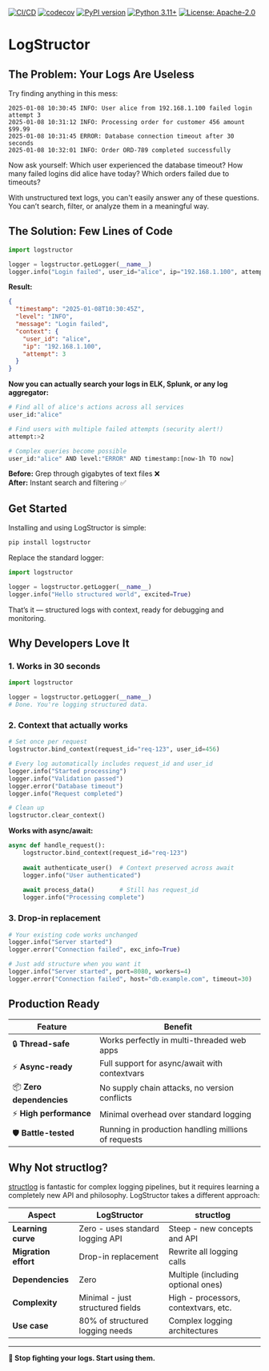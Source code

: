 [![CI/CD](https://github.com/flitzpiepe93/logstructor/actions/workflows/ci.yml/badge.svg)](https://github.com/flitzpiepe93/logstructor/actions/workflows/ci.yml)
[![codecov](https://codecov.io/gh/flitzpiepe93/logstructor/graph/badge.svg?token=XXL7PN059H)](https://codecov.io/gh/flitzpiepe93/logstructor)
[![PyPI version](https://badge.fury.io/py/logstructor.svg)](https://pypi.org/project/logstructor/)
[![Python 3.11+](https://img.shields.io/badge/python-3.11+-blue.svg)](https://www.python.org/downloads/)
[![License: Apache-2.0](https://img.shields.io/badge/License-Apache_2.0-blue.svg)](LICENSE)

# LogStructor

## The Problem: Your Logs Are Useless

Try finding anything in this mess:

```
2025-01-08 10:30:45 INFO: User alice from 192.168.1.100 failed login attempt 3
2025-01-08 10:31:12 INFO: Processing order for customer 456 amount $99.99
2025-01-08 10:31:45 ERROR: Database connection timeout after 30 seconds
2025-01-08 10:32:01 INFO: Order ORD-789 completed successfully
```

Now ask yourself: Which user experienced the database timeout? How many failed logins did alice have today? Which orders failed due to timeouts?

With unstructured text logs, you can't easily answer any of these questions. You can’t search, filter, or analyze them in a meaningful way.

## The Solution: Few Lines of Code

```python
import logstructor

logger = logstructor.getLogger(__name__)
logger.info("Login failed", user_id="alice", ip="192.168.1.100", attempt=3)
```

**Result:**

```json
{
  "timestamp": "2025-01-08T10:30:45Z",
  "level": "INFO",
  "message": "Login failed",
  "context": {
    "user_id": "alice",
    "ip": "192.168.1.100",
    "attempt": 3
  }
}
```

**Now you can actually search your logs in ELK, Splunk, or any log aggregator:**

```bash
# Find all of alice's actions across all services
user_id:"alice"

# Find users with multiple failed attempts (security alert!)
attempt:>2

# Complex queries become possible
user_id:"alice" AND level:"ERROR" AND timestamp:[now-1h TO now]
```

**Before:** Grep through gigabytes of text files ❌<br>
**After:** Instant search and filtering ✅

## Get Started

Installing and using LogStructor is simple:

```bash
pip install logstructor
```

Replace the standard logger:

```python
import logstructor

logger = logstructor.getLogger(__name__)
logger.info("Hello structured world", excited=True)
```

That’s it — structured logs with context, ready for debugging and monitoring.

## Why Developers Love It

### 1. Works in 30 seconds

```python
import logstructor

logger = logstructor.getLogger(__name__)
# Done. You're logging structured data.
```

### 2. Context that actually works

```python
# Set once per request
logstructor.bind_context(request_id="req-123", user_id=456)

# Every log automatically includes request_id and user_id
logger.info("Started processing")
logger.info("Validation passed")
logger.error("Database timeout")
logger.info("Request completed")

# Clean up
logstructor.clear_context()
```

**Works with async/await:**

```python
async def handle_request():
    logstructor.bind_context(request_id="req-123")
    
    await authenticate_user()  # Context preserved across await
    logger.info("User authenticated")
    
    await process_data()       # Still has request_id
    logger.info("Processing complete")
```

### 3. Drop-in replacement

```python
# Your existing code works unchanged
logger.info("Server started")
logger.error("Connection failed", exc_info=True)

# Just add structure when you want it
logger.info("Server started", port=8080, workers=4)
logger.error("Connection failed", host="db.example.com", timeout=30)
```

## Production Ready

| Feature                  | Benefit                                             |
| ------------------------ | --------------------------------------------------- |
| 🔒 **Thread-safe**       | Works perfectly in multi-threaded web apps          |
| ⚡ **Async-ready**       | Full support for async/await with contextvars      |
| 📦 **Zero dependencies** | No supply chain attacks, no version conflicts       |
| ⚡ **High performance**  | Minimal overhead over standard logging              |
| 🛡️ **Battle-tested**     | Running in production handling millions of requests |

## Why Not structlog?

[structlog](https://www.structlog.org/) is fantastic for complex logging pipelines, but it requires learning a completely new API and philosophy. LogStructor takes a different approach:

| Aspect               | LogStructor                      | structlog                            |
| -------------------- | -------------------------------- | ------------------------------------ |
| **Learning curve**   | Zero - uses standard logging API | Steep - new concepts and API         |
| **Migration effort** | Drop-in replacement              | Rewrite all logging calls            |
| **Dependencies**     | Zero                             | Multiple (including optional ones)   |
| **Complexity**       | Minimal - just structured fields | High - processors, contextvars, etc. |
| **Use case**         | 80% of structured logging needs  | Complex logging architectures        |

---

**🚀 Stop fighting your logs. Start using them.**
